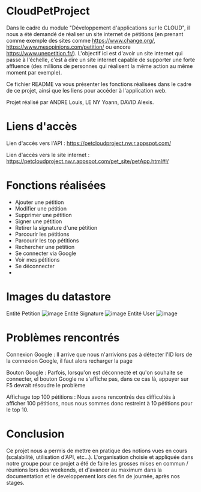 # CloudPetProject
Dans le cadre du module "Développement d'applications sur le CLOUD", il nous a été demandé de réaliser un site internet de pétitions (en prenant comme exemple des sites comme https://www.change.org/, https://www.mesopinions.com/petition/ ou encore https://www.unepetition.fr/).
L'objectif ici est d'avoir un site internet qui passe à l'échelle, c'est à dire un site internet capable de supporter une forte affluence (des millions de personnes qui réalisent la même action au même moment par exemple).

Ce fichier README va vous présenter les fonctions réalisées dans le cadre de ce projet, ainsi que les liens pour accéder à l'application web.

Projet réalisé par ANDRE Louis, LE NY Yoann, DAVID Alexis.

# Liens d'accès
Lien d'accès vers l'API : https://petcloudproject.nw.r.appspot.com/

Lien d'accès vers le site internet : https://petcloudproject.nw.r.appspot.com/pet_site/petApp.html#!/

# Fonctions réalisées
- Ajouter une pétition
- Modifier une pétition
- Supprimer une pétition
- Signer une pétition
- Retirer la signature d'une pétition
- Parcourir les pétitions
- Parcourir les top pétitions
- Rechercher une pétition
- Se connecter via Google
- Voir mes pétitions
- Se déconnecter
- 
# Images du datastore
Entité Petition
![image](https://user-images.githubusercontent.com/77157131/170880012-924fbf57-bacb-4eed-b085-924049c37d08.png)
Entité Signature
![image](https://user-images.githubusercontent.com/77157131/170880027-3b78f7ed-84ec-4634-ac87-b1352932b90b.png)
Entité User
![image](https://user-images.githubusercontent.com/77157131/170880043-85b63ff2-6060-4f60-bb97-224901786d09.png)

# Problèmes rencontrés
Connexion Google : Il arrive que nous n'arrivions pas à détecter l'ID lors de la connexion Google, il faut alors recharger la page

Bouton Google : Parfois, lorsqu'on est déconnecté et qu'on souhaite se connecter, el bouton Google ne s'affiche pas, dans ce cas là, appuyer sur F5 devrait résoudre le problème

Affichage top 100 pétitions : Nous avons rencontrés des difficultés à afficher 100 pétitions, nous nous sommes donc restreint à 10 pétitions pour le top 10.

# Conclusion
Ce projet nous a permis de mettre en pratique des notions vues en cours (scalabilité, utilisation d'API, etc...).
L'organisation choisie et appliquée dans notre groupe pour ce projet a été de faire les grosses mises en commun / réunions lors des weekends, et d'avancer au maximum dans la documentation et le developpement lors des fin de journée, après nos stages.
